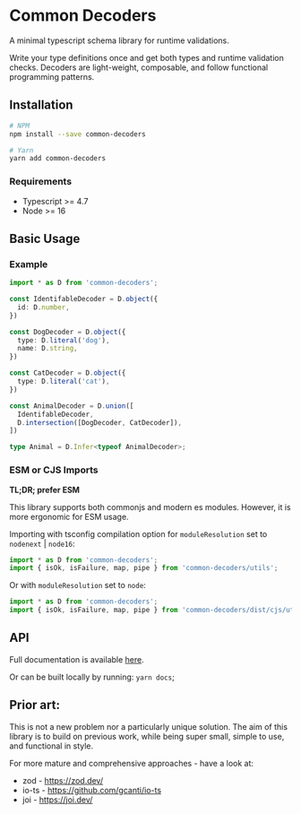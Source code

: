 # Common Decoders

A minimal typescript schema library for runtime validations.

Write your type definitions once and get both types and runtime validation checks.
Decoders are light-weight, composable, and follow functional programming patterns.

## Installation



```bash
# NPM
npm install --save common-decoders

# Yarn
yarn add common-decoders
```

### Requirements

* Typescript >= 4.7
* Node >= 16 

## Basic Usage

### Example

```ts
import * as D from 'common-decoders';

const IdentifableDecoder = D.object({
  id: D.number,
})

const DogDecoder = D.object({
  type: D.literal('dog'),
  name: D.string,
})

const CatDecoder = D.object({
  type: D.literal('cat'),
})

const AnimalDecoder = D.union([
  IdentifableDecoder,
  D.intersection([DogDecoder, CatDecoder]),
])

type Animal = D.Infer<typeof AnimalDecoder>;
```

### ESM or CJS Imports

**TL;DR; prefer ESM**

This library supports both commonjs and modern es modules. However, it is more ergonomic for ESM usage.

Importing with tsconfig compilation option for `moduleResolution` set to `nodenext` | `node16`:  
```ts
import * as D from 'common-decoders';
import { isOk, isFailure, map, pipe } from 'common-decoders/utils';
```

Or with `moduleResolution` set to `node`:

```ts
import * as D from 'common-decoders';
import { isOk, isFailure, map, pipe } from 'common-decoders/dist/cjs/utils';
```

## API

Full documentation is available [here]().

Or can be built locally by running: `yarn docs`;

## Prior art:

This is not a new problem nor a particularly unique solution.
The aim of this library is to build on previous work, while being super small, simple to use, and functional in style.

For more mature and comprehensive approaches - have a look at:

- zod - https://zod.dev/
- io-ts - https://github.com/gcanti/io-ts
- joi - https://joi.dev/
